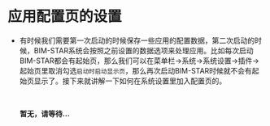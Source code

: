# 应用配置页的设置

+ 有时候我们需要第一次启动的时候保存一些应用的配置数据，第二次启动的时候，BIM-STAR系统会按照之前设置的数据选项来处理应用。比如每次启动BIM-STAR都会有起始页，那么我们可以在菜单栏->系统->系统设置->插件->起始页里取消勾选`启动时启动显示页`，那么再次启动BIM-STAR时候就不会有起始页显示了。接下来就讲解一下如何在系统设置里加入配置页的。

  ​

  **暂无，请等待...**

